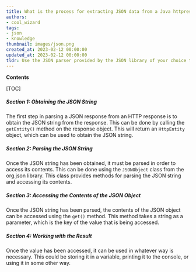 ```yaml
---
title: What is the process for extracting JSON data from a Java httpresponse?
authors:
- cool_wizard
tags:
- json
- knowledge
thumbnail: images/json.png
created_at: 2023-02-12 00:00:00
updated_at: 2023-02-12 00:00:00
tldr: Use the JSON parser provided by the JSON library of your choice to parse the JSON from the HTTPResponse.
---
```


**Contents**

[TOC]

##### Section 1: Obtaining the JSON String

The first step in parsing a JSON response from an HTTP response is to obtain the JSON string from the response. This can be done by calling the `getEntity()` method on the response object. This will return an `HttpEntity` object, which can be used to obtain the JSON string.

##### Section 2: Parsing the JSON String

Once the JSON string has been obtained, it must be parsed in order to access its contents. This can be done using the `JSONObject` class from the org.json library. This class provides methods for parsing the JSON string and accessing its contents.

##### Section 3: Accessing the Contents of the JSON Object

Once the JSON string has been parsed, the contents of the JSON object can be accessed using the `get()` method. This method takes a string as a parameter, which is the key of the value that is being accessed.

##### Section 4: Working with the Result

Once the value has been accessed, it can be used in whatever way is necessary. This could be storing it in a variable, printing it to the console, or using it in some other way.
